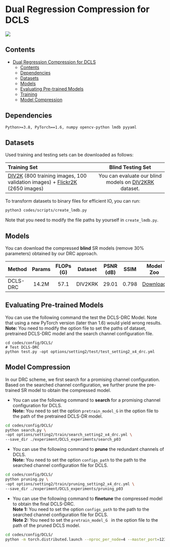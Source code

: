 # Dual Regression Compression for DCLS

![](../figures/DCLS.png)


## Contents
- [Dual Regression Compression for DCLS](#dual-regression-compression-for-dcls)
  - [Contents](#contents)
  - [Dependencies](#dependencies)
  - [Datasets](#datasets)
  - [Models](#models)
  - [Evaluating Pre-trained Models](#evaluating-pre-trained-models)
  - [Training](#training)
  - [Model Compression](#model-compression)


## Dependencies
```shell
Python>=3.8, PyTorch==1.6, numpy opencv-python lmdb pyyaml
```



## Datasets


Used training and testing sets can be downloaded as follows:

| Training Set                                                 |                        Blind Testing Set                        |
| :----------------------------------------------------------- | :----------------------------------------------------------: |
| [DIV2K](https://data.vision.ee.ethz.ch/cvl/DIV2K/) (800 training images, 100 validation images) +  [Flickr2K](https://cv.snu.ac.kr/research/EDSR/Flickr2K.tar) (2650 images) | You can evaluate our blind models on [DIV2KRK](https://www.wisdom.weizmann.ac.il/~vision/kernelgan/DIV2KRK_public.zip) dataset.|


To transform datasets to binary files for efficient IO, you can run: 
``` bash
python3 codes/scripts/create_lmdb.py
```
Note that you need to modify the file paths by yourself in `create_lmdb.py`.


## Models

You can download the compressed **blind** SR models (remove 30\% parameters) obtained by our DRC approach.

| Method    | Params | FLOPs (G) | Dataset  | PSNR (dB) |  SSIM  |                          Model Zoo                           |    
| :-------- | :----: | :-------: | :------: | :-------: | :----: | :----------------------------------------------------------: |
| DCLS-DRC | 14.2M |  57.1   | DIV2KRK |  29.01 | 0.798 | [Download](https://github.com/guoyongcs/DRC/releases/download/v1.0/DCLSx4_setting2_DRC.pth) |


## Evaluating Pre-trained Models

You can use the following command the test the DCLS-DRC Model. Note that using a new PyTorch version (later than 1.6) would yield wrong results.  
**Note:** You need to modify the option file to set the paths of dataset, pretrained DCLS-DRC model and the search channel configuration file.

```shell
cd codes/config/DCLS/
# Test DCLS-DRC
python test.py -opt options/setting2/test/test_setting2_x4_drc.yml
```


<!-- ## Training 
First, please download the training and testing datasets, and place them in any folder, such as `datasets/`. 


You can use the following command to train the DCLS model for 4x SR. More details about the training code of DCLS refer to [here](https://github.com/megvii-research/DCLS-SR).  
**Note 1:** Note that using a new PyTorch version (later than 1.6) would yield wrong results.  
**Note 2:** Please modify the configuration file to set paths of yourself, such as set `dataroot_GT` of training set to `datasets/DF2K/DF2K_HR`.

```bash
cd codes/config/DCLS/
python3 -m torch.distributed.launch --nproc_per_node=4 --master_poer=4321 \
train.py -opt=options/setting2/train_setting2_drn_x4.yml --launcher pytorch
``` -->

## Model Compression
In our DRC scheme, we first search for a promising channel configuration. Based on the searched channel configuration, we further prune the pre-trained SR model to obtain the compressed model.

- You can use the following command to **search** for a promising channel configuration for DCLS.   
**Note:** You need to set the option `pretrain_model_G` in the option file to the path of the pretrained DCLS-DR model.  

```bash
cd codes/config/DCLS/
python search.py \
-opt options/setting2/train/search_setting2_x4_drc.yml \
--save_dir ./experiment/DCLS_experiments/search_p03
```

- You can use the following command to **prune** the redundant channels of DCLS.  
**Note:** You need to set the option `configs_path` to the path to the searched channel configuration file for DCLS.  

```bash
cd codes/config/DCLS/
python pruning.py \
-opt options/setting2/train/pruning_setting2_x4_drc.yml \
--save_dir ./experiment/DCLS_experiments/pruning_p03
```

- You can use the following command to **finetune** the compressed model to obtain the final DCLS-DRC.  
**Note 1:** You need to set the option `configs_path` to the path to the searched channel configuration file for DCLS.  
**Note 2:** You need to set the `pretrain_model_G ` in the option file to the path of the pruned DCLS model.

```bash
cd codes/config/DCLS/
python -m torch.distributed.launch --nproc_per_node=4 --master_port=1236 train.py -opt=options/setting2/train/train_setting2_x4_drc.yml --launcher pytorch --train_dataroot datasets/ --exp_root ./experiment/DCLS
```

